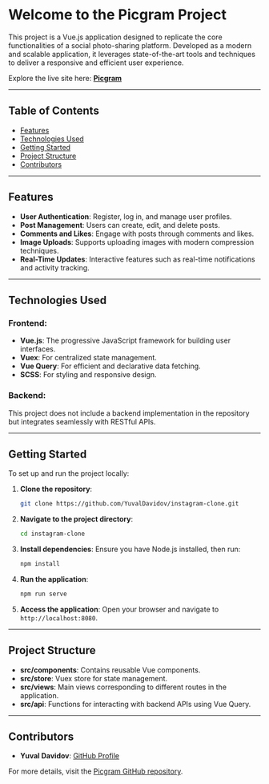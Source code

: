 # Welcome to the Picgram Project

This project is a Vue.js application designed to replicate the core functionalities of a social photo-sharing platform. Developed as a modern and scalable application, it leverages state-of-the-art tools and techniques to deliver a responsive and efficient user experience.

Explore the live site here: **[Picgram](https://picgram-app.onrender.com/#/)**

---

## Table of Contents

- [Features](#features)
- [Technologies Used](#technologies-used)
- [Getting Started](#getting-started)
- [Project Structure](#project-structure)
- [Contributors](#contributors)

---

## Features

- **User Authentication**: Register, log in, and manage user profiles.
- **Post Management**: Users can create, edit, and delete posts.
- **Comments and Likes**: Engage with posts through comments and likes.
- **Image Uploads**: Supports uploading images with modern compression techniques.
- **Real-Time Updates**: Interactive features such as real-time notifications and activity tracking.

---

## Technologies Used

### Frontend:

- **Vue.js**: The progressive JavaScript framework for building user interfaces.
- **Vuex**: For centralized state management.
- **Vue Query**: For efficient and declarative data fetching.
- **SCSS**: For styling and responsive design.

### Backend:

This project does not include a backend implementation in the repository but integrates seamlessly with RESTful APIs.

---

## Getting Started

To set up and run the project locally:

1. **Clone the repository**:
   ```bash
   git clone https://github.com/YuvalDavidov/instagram-clone.git
   ```

2. **Navigate to the project directory**:
   ```bash
   cd instagram-clone
   ```

3. **Install dependencies**:
   Ensure you have Node.js installed, then run:
   ```bash
   npm install
   ```

4. **Run the application**:
   ```bash
   npm run serve
   ```

5. **Access the application**:
   Open your browser and navigate to `http://localhost:8080`.

---

## Project Structure

- **src/components**: Contains reusable Vue components.
- **src/store**: Vuex store for state management.
- **src/views**: Main views corresponding to different routes in the application.
- **src/api**: Functions for interacting with backend APIs using Vue Query.

---

## Contributors

- **Yuval Davidov**: [GitHub Profile](https://github.com/YuvalDavidov)

For more details, visit the [Picgram GitHub repository](https://github.com/YuvalDavidov/instagram-clone).

